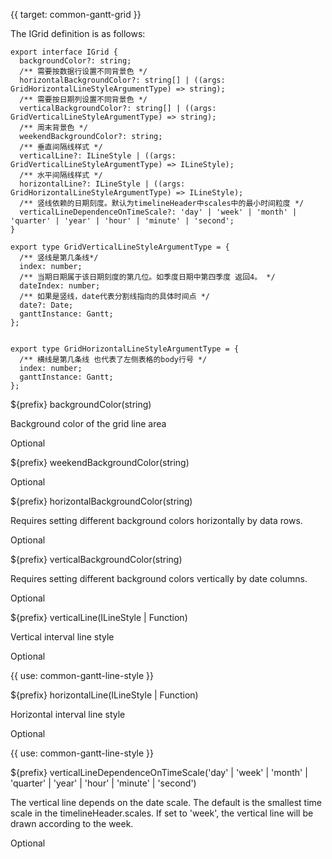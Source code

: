 {{ target: common-gantt-grid }}

The IGrid definition is as follows:

```
export interface IGrid {
  backgroundColor?: string;
  /** 需要按数据行设置不同背景色 */
  horizontalBackgroundColor?: string[] | ((args: GridHorizontalLineStyleArgumentType) => string);
  /** 需要按日期列设置不同背景色 */
  verticalBackgroundColor?: string[] | ((args: GridVerticalLineStyleArgumentType) => string);
  /** 周末背景色 */
  weekendBackgroundColor?: string;
  /** 垂直间隔线样式 */
  verticalLine?: ILineStyle | ((args: GridVerticalLineStyleArgumentType) => ILineStyle);
  /** 水平间隔线样式 */
  horizontalLine?: ILineStyle | ((args: GridHorizontalLineStyleArgumentType) => ILineStyle);
  /** 竖线依赖的日期刻度。默认为timelineHeader中scales中的最小时间粒度 */
  verticalLineDependenceOnTimeScale?: 'day' | 'week' | 'month' | 'quarter' | 'year' | 'hour' | 'minute' | 'second';
}

export type GridVerticalLineStyleArgumentType = {
  /** 竖线是第几条线*/
  index: number;
  /** 当期日期属于该日期刻度的第几位。如季度日期中第四季度 返回4。 */
  dateIndex: number;
  /** 如果是竖线，date代表分割线指向的具体时间点 */
  date?: Date;
  ganttInstance: Gantt;
};


export type GridHorizontalLineStyleArgumentType = {
  /** 横线是第几条线 也代表了左侧表格的body行号 */
  index: number;
  ganttInstance: Gantt;
};

```

${prefix} backgroundColor(string)

Background color of the grid line area

Optional

${prefix} weekendBackgroundColor(string)

Optional

${prefix} horizontalBackgroundColor(string)

Requires setting different background colors horizontally by data rows.

Optional

${prefix} verticalBackgroundColor(string)

Requires setting different background colors vertically by date columns.

Optional

${prefix} verticalLine(ILineStyle | Function)

Vertical interval line style

Optional

{{ use: common-gantt-line-style }}

${prefix} horizontalLine(ILineStyle | Function)

Horizontal interval line style

Optional

{{ use: common-gantt-line-style }}

${prefix} verticalLineDependenceOnTimeScale('day' | 'week' | 'month' | 'quarter' | 'year' | 'hour' | 'minute' | 'second')

The vertical line depends on the date scale. The default is the smallest time scale in the timelineHeader.scales. If set to 'week', the vertical line will be drawn according to the week.

Optional
